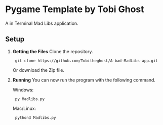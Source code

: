 # Pygame Template by Tobi Ghost
A in Terminal Mad Libs application.

## Setup

1. **Getting the Files**
	Clone the repository.

        git clone https://github.com/Tobitheghost/A-bad-MadLibs-app.git

	Or download the Zip file.

2. **Running**
    You can now run the program with the following command.

    Windows: 

        py Madlibs.py
    
    Mac/Linux: 

        python3 Madlibs.py
